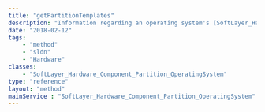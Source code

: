 ```yaml
---
title: "getPartitionTemplates"
description: "Information regarding an operating system's [SoftLayer_Hardware_Component_Partition_Template](/reference/datatypes/SoftLayer_Hardware_Component_Partition_Template)."
date: "2018-02-12"
tags:
    - "method"
    - "sldn"
    - "Hardware"
classes:
    - "SoftLayer_Hardware_Component_Partition_OperatingSystem"
type: "reference"
layout: "method"
mainService : "SoftLayer_Hardware_Component_Partition_OperatingSystem"
---
```


